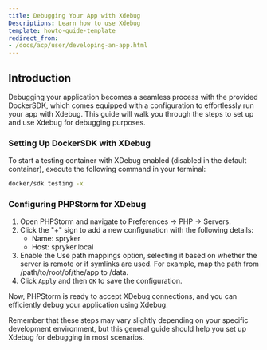 ```yaml
---
title: Debugging Your App with Xdebug
Descriptions: Learn how to use Xdebug
template: howto-guide-template
redirect_from:
- /docs/acp/user/developing-an-app.html
---
```


## Introduction

Debugging your application becomes a seamless process with the provided DockerSDK, which comes equipped with a configuration to effortlessly run your app with Xdebug. This guide will walk you through the steps to set up and use Xdebug for debugging purposes.

### Setting Up DockerSDK with XDebug

To start a testing container with XDebug enabled (disabled in the default container), execute the following command in your terminal:

```bash
docker/sdk testing -x
```

### Configuring PHPStorm for XDebug

1. Open PHPStorm and navigate to Preferences → PHP → Servers.
2. Click the "+" sign to add a new configuration with the following details:
   - Name: spryker
   - Host: spryker.local
3. Enable the Use path mappings option, selecting it based on whether the server is remote or if symlinks are used. For example, map the path from /path/to/root/of/the/app to /data.
4. Click `Apply` and then `OK` to save the configuration.

Now, PHPStorm is ready to accept XDebug connections, and you can efficiently debug your application using Xdebug.

Remember that these steps may vary slightly depending on your specific development environment, but this general guide should help you set up Xdebug for debugging in most scenarios.


